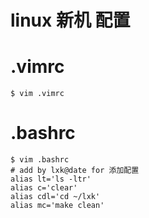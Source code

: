 # linux 新机 配置

# .vimrc  
```shell
$ vim .vimrc

```

# .bashrc
```shell
$ vim .bashrc
# add by lxk@date for 添加配置
alias lt='ls -ltr'
alias c='clear'
alias cdl='cd ~/lxk'
alias mc='make clean'
```